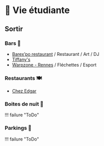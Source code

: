 # 🎉 Vie étudiante

## Sortir

### Bars 🍻

- [Barex’po restaurant](https://barexpo-restaurant.com/) / Restaurant / Art / DJ
- [Tiffany's](https://g.page/tiffanysrennes)
- [Warpzone - Rennes](https://g.page/WpZ_Rennes?share) / Fléchettes / Esport

### Restaurants 🍽️

- [Chez Edgar](https://goo.gl/maps/fmup1awN54GNqVbm7)

### Boites de nuit 🌇

!!! failure "ToDo"

### Parkings 🚗

!!! failure "ToDo"
